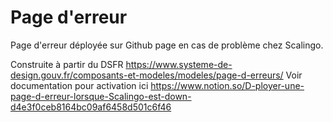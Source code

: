 # Page d'erreur 

Page d'erreur déployée sur Github page en cas de problème chez Scalingo.

Construite à partir du DSFR https://www.systeme-de-design.gouv.fr/composants-et-modeles/modeles/page-d-erreurs/
Voir documentation pour activation ici https://www.notion.so/D-ployer-une-page-d-erreur-lorsque-Scalingo-est-down-d4e3f0ceb8164bc09af6458d501c6f46
